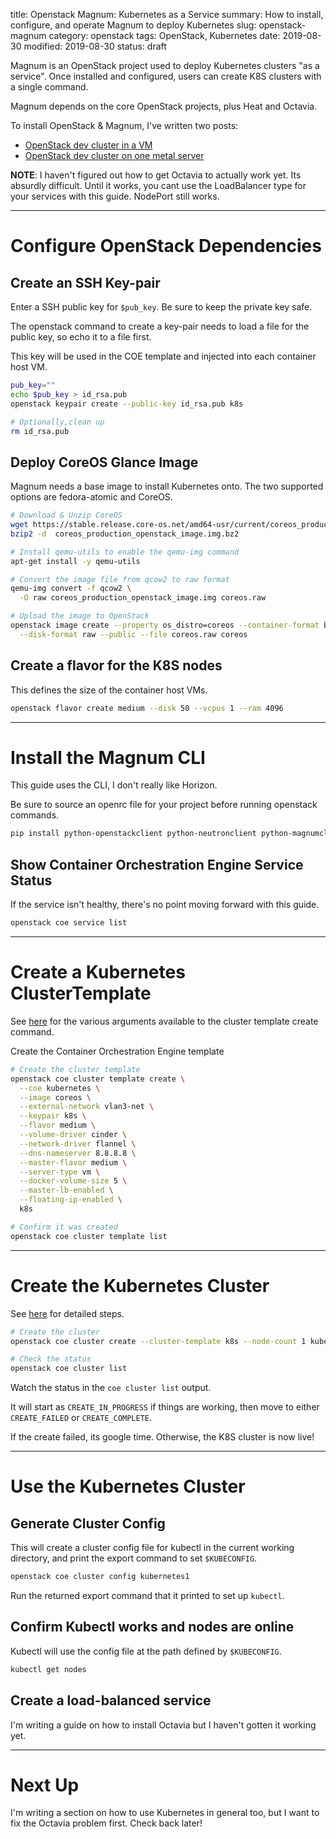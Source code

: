title: Openstack Magnum: Kubernetes as a Service
summary: How to install, configure, and operate Magnum to deploy Kubernetes
slug: openstack-magnum
category: openstack
tags: OpenStack, Kubernetes
date: 2019-08-30
modified: 2019-08-30
status: draft


Magnum is an OpenStack project used to deploy Kubernetes clusters "as a
service". Once installed and configured, users can create K8S clusters with a
single command.

Magnum depends on the core OpenStack projects, plus Heat and Octavia.


To install OpenStack & Magnum, I've written two posts:

- [OpenStack dev cluster in a VM](/openstack-1-vm-ka-aio.html)
- [OpenStack dev cluster on one metal server](/openstack-3-metal-ka-aio.html)


**NOTE**: I haven't figured out how to get Octavia to actually work yet. Its
absurdly difficult. Until it works, you cant use the LoadBalancer type for your
services with this guide. NodePort still works.


---


# Configure OpenStack Dependencies


## Create an SSH Key-pair

Enter a SSH public key for `$pub_key`. Be sure to keep the private key safe.

The openstack command to create a key-pair needs to load a file for the
public key, so echo it to a file first.

This key will be used in the COE template and injected into each container
host VM.

```bash
pub_key=""
echo $pub_key > id_rsa.pub
openstack keypair create --public-key id_rsa.pub k8s

# Optionally,clean up
rm id_rsa.pub
```


## Deploy CoreOS Glance Image

Magnum needs a base image to install Kubernetes onto.
The two supported options are fedora-atomic and CoreOS.

```bash
# Download & Unzip CoreOS
wget https://stable.release.core-os.net/amd64-usr/current/coreos_production_openstack_image.img.bz2
bzip2 -d  coreos_production_openstack_image.img.bz2

# Install qemu-utils to enable the qemu-img command
apt-get install -y qemu-utils

# Convert the image file from qcow2 to raw format
qemu-img convert -f qcow2 \
  -O raw coreos_production_openstack_image.img coreos.raw

# Upload the image to OpenStack
openstack image create --property os_distro=coreos --container-format bare \
  --disk-format raw --public --file coreos.raw coreos
```


## Create a flavor for the K8S nodes

This defines the size of the container host VMs.

```bash
openstack flavor create medium --disk 50 --vcpus 1 --ram 4096
```


---



# Install the Magnum CLI
This guide uses the CLI, I don't really like Horizon.

Be sure to source an openrc file for your project before running openstack
commands.

```bash
pip install python-openstackclient python-neutronclient python-magnumclient
```

## Show Container Orchestration Engine Service Status
If the service isn't healthy, there's no point moving forward with this guide.

```bash
openstack coe service list
```


---



# Create a Kubernetes ClusterTemplate

See [here](https://docs.openstack.org/magnum/latest/user/#overview) for the
various arguments available to the cluster template create command.

Create the Container Orchestration Engine template

```bash
# Create the cluster template
openstack coe cluster template create \
  --coe kubernetes \
  --image coreos \
  --external-network vlan3-net \
  --keypair k8s \
  --flavor medium \
  --volume-driver cinder \
  --network-driver flannel \
  --dns-nameserver 8.8.8.8 \
  --master-flavor medium \
  --server-type vm \
  --docker-volume-size 5 \
  --master-lb-enabled \
  --floating-ip-enabled \
  k8s

# Confirm it was created
openstack coe cluster template list
```


---


# Create the Kubernetes Cluster

See [here](https://docs.openstack.org/magnum/latest/install/launch-instance.html)
for detailed steps.

```bash
# Create the cluster
openstack coe cluster create --cluster-template k8s --node-count 1 kubernetes1

# Check the status
openstack coe cluster list
```

Watch the status in the `coe cluster list` output.

It will start as `CREATE_IN_PROGRESS` if things are working, then move to
either `CREATE_FAILED` or `CREATE_COMPLETE`.

If the create failed, its google time. Otherwise, the K8S cluster is now live!


---


# Use the Kubernetes Cluster


## Generate Cluster Config

This will create a cluster config file for kubectl in the current working
directory, and print the export command to set `$KUBECONFIG`.

```bash
openstack coe cluster config kubernetes1
```

Run the returned export command that it printed to set up `kubectl`.


## Confirm Kubectl works and nodes are online

Kubectl will use the config file at the path defined by `$KUBECONFIG`.

```bash
kubectl get nodes
```


## Create a load-balanced service

I'm writing a guide on how to install Octavia but I haven't gotten it working
yet.



---


# Next Up

I'm writing a section on how to use Kubernetes in general too, but I want to
fix the Octavia problem first. Check back later!
